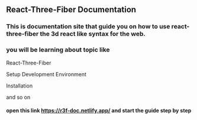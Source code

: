 ## React-Three-Fiber Documentation 

### This is  documentation site that guide you on how to use react-three-fiber the 3d react like syntax for the web.
### you will be learning about topic like 
React-Three-Fiber

Setup Development Environment

Installation

and so on


#### open this link https://r3f-doc.netlify.app/ and start the guide step by step 
